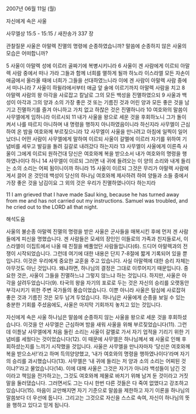 2007년 06월 11일 (월)

자신에게 속은 사울



사무엘상 15:5 - 15:15 / 새찬송가 337 장


관찰질문
사울은 아말렉 진멸의 명령에 순종하였습니까?
말씀에 순종하지 않은 사울의 모습은 어떠합니까? 

5 사울이 아말렉 성에 이르러 골짜기에 복병시키니라 
6 사울이 겐 사람에게 이르되 아말렉 사람 중에서 떠나 가라 그들과 함께 너희를 멸하게 될까 하노라 이스라엘 모든 자손이 애굽에서 올라올 때에 너희가 그들을 선대하였느니라 이에 겐 사람이 아말렉 사람 중에서 떠나니라 7 사울이 하윌라에서부터 애굽 앞 술에 이르기까지 아말렉 사람을 치고 8 아말렉 사람의 왕 아각을 사로잡고 칼날로 그의 모든 백성을 진멸하였으되 9 사울과 백성이 아각과 그의 양과 소의 가장 좋은 것 또는 기름진 것과 어린 양과 모든 좋은 것을 남기고 진멸하기를 즐겨 아니하고 가치 없고 하찮은 것은 진멸하니라 10 여호와의 말씀이 사무엘에게 임하니라 이르시되 11 내가 사울을 왕으로 세운 것을 후회하노니 그가 돌이켜서 나를 따르지 아니하며 내 명령을 행하지 아니하였음이니라 하신지라 사무엘이 근심하여 온 밤을 여호와께 부르짖으니라 12 사무엘이 사울을 만나려고 아침에 일찍이 일어났더니 어떤 사람이 사무엘에게 말하여 이르되 사울이 갈멜에 이르러 자기를 위하여 기념비를 세우고 발길을 돌려 길갈로 내려갔다 하는지라 13 사무엘이 사울에게 이른즉 사울이 그에게 이르되 원하건대 당신은 여호와께 복을 받으소서 내가 여호와의 명령을 행하였나이다 하니 14 사무엘이 이르되 그러면 내 귀에 들려오는 이 양의 소리와 내게 들리는 소의 소리는 어찌 됨이니이까 하니라 15 사울이 이르되 그것은 무리가 아말렉 사람에게서 끌어 온 것인데 백성이 당신의 하나님 여호와께 제사하려 하여 양들과 소들 중에서 가장 좋은 것을 남김이요 그 외의 것은 우리가 진멸하였나이다 하는지라  

11 I am grieved that I have made Saul king, because he has turned away from me and has not carried out my instructions. Samuel was troubled, and he cried out to the LORD all that night.

해석도움





사울의 불순종  아말렉 진멸의 명령을 받은 사울은 군사들을 매복시킨 후에 먼저 겐 사람들에게 피신을 명했습니다. 겐 사람들은 모세의 장인인 이들로의 가족과 친지들로서, 이스라엘이 이집트에서 나올 때 친절을 베풀었던 사람들입니다(6). 드디어 아말렉과의 전쟁이 시작되었습니다. 그런데 여기에 대한 내용은 단지 7-8절에 짧게 기록되어 있을 뿐입니다. 이것은 우리에게 중요한 교훈을 주고 있습니다. 사실 아말렉에 대한 승리 자체는 아무것도 아닌 것입니다. 왜냐하면, 하나님의 결정은 그대로 이루어지기 때문입니다. 중요한 것은, 사울이 그들을 진멸하느냐 그렇지 않느냐 하는 것입니다. 하지만, 사울은 아각을 살려두었습니다(9). 타국의 왕을 자기의 포로로 두는 것은 자신의 승리를 오랫동안 부각시키기 위한 주변 국가들의 풍습이었습니다. 이뿐 아니라 사울은 탐심에 사로잡혀 좋은 것과 기름진 것은 모두 남겨 두었습니다. 하나님은 사울에게 순종을 보일 수 있는 충분한 기회를 주셨음에도, 사울은 마지막 기회까지 놓치고 있는 것입니다.   

자신에게 속은 사울  하나님은 말씀에 순종하지 않는 사울을 왕으로 세운 것을 후회하셨습니다. 이것을 안 사무엘은 근심하며 밤을 새워 사울을 위해 부르짖었습니다(11). 그런데 이튿날 사무엘에게 처음 들린 소리는 사울이 갈멜로 가서 자기 업적을 기리기 위한 기념비를 세웠다는 것이었습니다(12). 이 때문에 사무엘은 하나님께서 왜 사울로 인해 후회하셨는지를 느끼기 시작했을 것입니다. 사울은 사무엘을 만나자마자 ‘당신은 여호와께 복을 받으소서!’라고 하며 득의양양했고, ‘내가 여호와의 명령을 행하였나이다’라며 자기의 승리를 과시했습니다(13). 사무엘은 ‘내 귀에 들리는 저 양과 소의 소리는 어찌된 것이냐?’라고 물었습니다(14). 이에 대해 사울은 그것은 자기가 아니라 백성들이 남긴 것이라고 책임을 전가하고는, 그것도 여호와께 제물로 바치기 위해 남겨 둔 것이라고 거짓말을 둘러댔습니다. 그러면서도 그는 다시 한번 다른 것들은 다 죽여 없앴다고 강조하고 있습니다(15). 마음이 교만해지면 자기 기준으로 말씀을 제한하고 자기 이론을 하나님의 말씀보다 더 우선에 둡니다. 그리고는 그것으로 자신을 스스로 속여, 자신이 하나님의 뜻을 행하고 있다고 믿게 됩니다.
